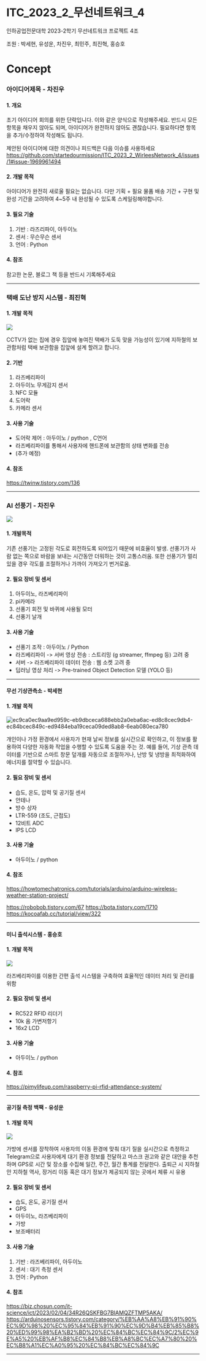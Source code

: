 # ITC_2023_2_무선네트워크_4


인하공업전문대학 2023-2학기 무선네트워크 프로젝트 4조

조원 : 박세현, 유성운, 차진우, 최민주, 최진혁, 홍승호


# Concept

### 아이디어제목 - 차진우

#### 1. 개요

초기 아이디어 회의를 위한 단락입니다.  이와 같은 양식으로 작성해주세요. 반드시 모든 항목을 채우지 않아도 되며, 아이디어가 완전하지 않아도 괜찮습니다. 필요하다면 항목을 추가/수정하여 작성해도 됩니다.  

제안된 아이디어에 대한 의견이나 피드백은 다음 이슈를 사용하세요
https://github.com/startedourmission/ITC_2023_2_WirleesNetwork_4/issues/1#issue-1969961494

#### 2. 개발 목적

아이디어가 완전히 새로울 필요는 없습니다. 다만 기획 + 필요 물품 배송 기간 +  구현 및 완성 기간을 고려하여 4~5주 내 완성될 수 있도록 스케일링해야합니다. 

#### 3. 필요 기술

1. 기반 : 라즈리파이, 아두이노
2. 센서 : 무슨무슨 센서
3. 언어 : Python

#### 4. 참조

참고한 논문, 블로그 책 등을 반드시 기록해주세요

***

### 택배 도난 방지 시스템 - 최진혁

#### 1. 개발 목적
![](https://github.com/startedourmission/ITC_2023_2_WirleesNetwork_4/blob/main/etc/%EC%B4%88%EC%95%88%20%EB%B3%B4%EA%B4%80%ED%95%A8.PNG)

CCTV가 없는 집에 경우 집앞에 놓여진 택배가 도둑 맞을 가능성이 있기에
지하철의 보관함처럼 택배 보관함을 집앞에 설계 할려고 합니다.

#### 2. 기반

1. 라즈베리파이
2. 아두이노 무게감지 센서
3. NFC 모듈
4. 도어락
5. 카메라 센서

#### 3. 사용 기술

- 도어락 제어 : 아두이노 / python , C언어
- 라즈베리파이를 통해서 사용자에 핸드폰에 보관함의 상태 변화를 전송
- (추가 예정)


#### 4. 참조
https://twinw.tistory.com/136

***

### AI 선풍기 - 차진우


![](etc/sample1.png)

#### 1. 개발목적

기존 선풍기는 고정된 각도로 회전하도록 되어있기 때문에 비효율이 발생. 선풍기가 사람 없는 쪽으로 바람을 보내는 시간동안 더워하는 것이 고통스러움. 또한 선풍기가 멀리 있을 경우 각도를 조절하거나 가까이 가져오기 번거로움.

#### 2. 필요 장비 및 센서

1. 아두이노, 라즈베리파이
2. pi카메라
3. 선풍기 회전 및 바퀴에 사용될 모터
4. 선풍기 날개

#### 3. 사용 기술

- 선풍기 조작 : 아두이노 / Python
- 라즈베리파이 -> 서버 영상 전송 : 스트리밍 (g streamer, ffmpeg 등) 고려 중
- 서버 -> 라즈베리파이 데이터 전송 : 웹 소켓 고려 중
- 딥러닝 영상 처리 -> Pre-trained Object Detection 모델 (YOLO 등)

***

#### 무선 기상관측소 - 박세현


#### 1. 개발 목적

![ec9ca0ec9aa9ed959c-eb9dbceca688ebb2a0eba6ac-ed8c8cec9db4-ec84bcec849c-ed9484eba19ceca09ded8ab8-6eab080eca780](https://github.com/startedourmission/ITC_2023_2_WirleesNetwork_4/assets/112607443/2fa28bb5-2634-4861-bf6d-d0ac3129aaf1)

개인이나 가정 환경에서 사용자가 현재 날씨 정보를 실시간으로 확인하고, 이 정보를 활용하여 다양한 자동화 작업을 수행할 수 있도록 도움을 주는 것. 예를 들어, 기상 관측 데이터를 기반으로 스마트 창문 덮개를 자동으로 조절하거나, 난방 및 냉방을 최적화하여 에너지를 절약할 수 있습니다.



#### 2. 필요 장비 및 센서

- 습도, 온도, 압력 및 공기질 센서
- 안테나
- 방수 상자
- LTR-559 (조도, 근접도)
- 12비트 ADC
- IPS LCD

#### 3. 사용 기술

- 아두이노 / python

#### 4. 참조
https://howtomechatronics.com/tutorials/arduino/arduino-wireless-weather-station-project/

https://robobob.tistory.com/67
https://bota.tistory.com/1710
https://kocoafab.cc/tutorial/view/322
***

#### 미니 출석시스템 - 홍승호


#### 1. 개발 목적

![](https://pimylifeup.com/wp-content/uploads/2019/02/Raspberry-Pi-RFID-Attendance-System-Thumbnail-Watermarky.jpg)

라즈베리파이를 이용한 간편 출석 시스템을 구축하여 효율적인 데이터 처리 및 관리를 위함

#### 2. 필요 장비 및 센서

- RC522 RFID 리더기
- 10k 옴 가변저항기
- 16x2 LCD

#### 3. 사용 기술

- 아두이노 / python

#### 4. 참조
https://pimylifeup.com/raspberry-pi-rfid-attendance-system/

***
#### 공기질 측정 백팩 - 유성운


#### 1. 개발 목적

![](etc/image.jpg)

가방에 센서를 장착하여 사용자의 이동 환경에 맞춰 대기 질을 실시간으로 측정하고 Telegram으로 사용자에게 대기 환경 정보를 전달하고 마스크 권고와 같은 대안을 추천하며 GPS로 시간 및 장소를 수집해 일간, 주간, 월간 통계를 전달한다. 출퇴근 시 지하철 안 지하철 역사, 장거리 이동 혹은 대기 정보가 제공되지 않는 곳에서 체류 시 유용

#### 2. 필요 장비 및 센서

- 습도, 온도, 공기질 센서
- GPS
- 아두이노, 라즈베리파이
- 가방
- 보조배터리

#### 3. 사용 기술

1. 기반 : 라즈베리파이, 아두이노
2. 센서 : 대기 측정 센서
3. 언어 : Python

#### 4. 참조
https://biz.chosun.com/it-science/ict/2023/02/04/34R26QSKFBG7BIAMQZFTMP5AKA/
https://arduinosensors.tistory.com/category/%EB%AA%A8%EB%91%90%EC%9D%98%20%EC%95%84%EB%91%90%EC%9D%B4%EB%85%B8%20%ED%99%98%EA%B2%BD%20%EC%84%BC%EC%84%9C/2%EC%9E%A5%20%EB%AF%B8%EC%84%B8%EB%A8%BC%EC%A7%80%20%EC%B8%A1%EC%A0%95%20%EC%84%BC%EC%84%9C

***
